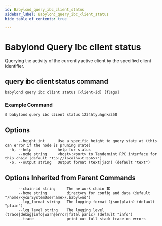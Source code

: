 ```yaml
---
id: Babylond_query_ibc_client_status
sidebar_label: Babylond_query_ibc_client_status
hide_table_of_contents: true

---
```


# Babylond Query ibc client status
Querying the activity of the currently active client by the specified client identifier.
## query ibc client status command
```
babylond query ibc client status [client-id] [flags]
```
### Example Command
```
$ babylond query ibc client status 1234htyuhgnka358
```
## Options
```
      --height int      Use a specific height to query state at (this can error if the node is pruning state)
  -h, --help            help for status
      --node string     <host>:<port> to Tendermint RPC interface for this chain (default "tcp://localhost:26657")
  -o, --output string   Output format (text|json) (default "text")
```
## Options Inherited from Parent Commands
```
      --chain-id string     The network chain ID
      --home string         directory for config and data (default "/home/<yourSystemUsername>/.babylond")
      --log_format string   The logging format (json|plain) (default "plain")
      --log_level string    The logging level (trace|debug|info|warn|error|fatal|panic) (default "info")
      --trace               print out full stack trace on errors
```